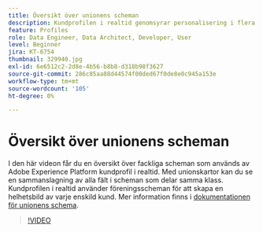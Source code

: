 ```yaml
---
title: Översikt över unionens scheman
description: Kundprofilen i realtid genomsyrar personalisering i flera kanaler i stor skala genom varje fas av kundresan. Batch- eller direktuppspelningsdata kan aktiveras för kundprofilen i realtid genom att både schemat och motsvarande datauppsättning aktiveras.
feature: Profiles
role: Data Engineer, Data Architect, Developer, User
level: Beginner
jira: KT-6754
thumbnail: 329940.jpg
exl-id: 6e6512c2-2d8e-4b56-b8b8-d318b98f3627
source-git-commit: 286c85aa88d44574f00ded67f0de8e0c945a153e
workflow-type: tm+mt
source-wordcount: '105'
ht-degree: 0%

---
```


# Översikt över unionens scheman

I den här videon får du en översikt över fackliga scheman som används av Adobe Experience Platform kundprofil i realtid. Med unionskartor kan du se en sammanslagning av alla fält i scheman som delar samma klass. Kundprofilen i realtid använder föreningsscheman för att skapa en helhetsbild av varje enskild kund. Mer information finns i [dokumentationen för unionens schema](https://experienceleague.adobe.com/docs/experience-platform/profile/union-schemas/union-schema.html?lang=sv-SE).

>[!VIDEO](https://video.tv.adobe.com/v/329940?learn=on&enablevpops)
